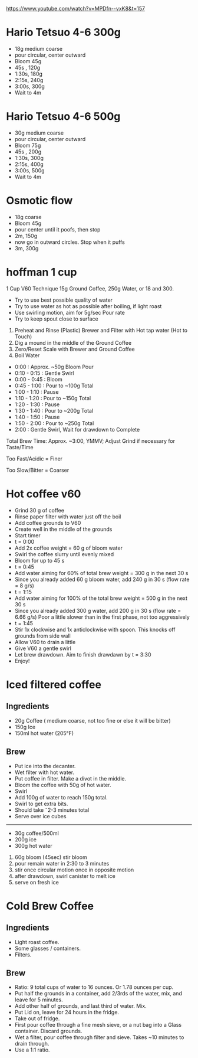 https://www.youtube.com/watch?v=MPDfn--vxK8&t=157

# Hario Tetsuo 4-6 300g

- 18g medium coarse
- pour circular, center outward
- Bloom 45g
- 45s , 120g
- 1:30s, 180g
- 2:15s, 240g
- 3:00s, 300g
- Wait to 4m

# Hario Tetsuo 4-6 500g

- 30g medium coarse
- pour circular, center outward
- Bloom 75g
- 45s , 200g
- 1:30s, 300g
- 2:15s, 400g
- 3:00s, 500g
- Wait to 4m

# Osmotic flow

- 18g coarse
- Bloom 45g
- pour center until it poofs, then stop
- 2m, 150g
- now go in outward circles. Stop when it puffs
- 3m, 300g

# hoffman 1 cup

1 Cup V60 Technique
15g Ground Coffee, 250g Water, or 18 and 300.

- Try to use best possible quality of water
- Try to use water as hot as possible after boiling, if light roast
- Use swirling motion, aim for 5g/sec Pour rate
- Try to keep spout close to surface

1. Preheat and Rinse (Plastic) Brewer and Filter with Hot tap water (Hot to Touch)
2. Dig a mound in the middle of the Ground Coffee
3. Zero/Reset Scale with Brewer and Ground Coffee
4. Boil Water

- 0:00 : Approx. ~50g Bloom Pour
- 0:10 - 0:15 : Gentle Swirl
- 0:00 - 0:45 : Bloom
- 0:45 - 1:00 : Pour to ~100g Total
- 1:00 - 1:10 : Pause
- 1:10 - 1:20 : Pour to ~150g Total
- 1:20 - 1:30 : Pause
- 1:30 - 1:40 : Pour to ~200g Total
- 1:40 - 1:50 : Pause
- 1:50 - 2:00 : Pour to ~250g Total
- 2:00 : Gentle Swirl, Wait for drawdown to Complete

Total Brew Time: Approx. ~3:00, YMMV; Adjust Grind if necessary for Taste/Time

Too Fast/Acidic = Finer

Too Slow/Bitter = Coarser

# Hot coffee v60

- Grind 30 g of coffee
- Rinse paper filter with water just off the boil
- Add coffee grounds to V60
- Create well in the middle of the grounds
- Start timer
- t = 0:00
- Add 2x coffee weight = 60 g of bloom water
- Swirl the coffee slurry until evenly mixed
- Bloom for up to 45 s
- t = 0:45
- Add water aiming for 60% of total brew weight = 300 g in the next 30 s
- Since you already added 60 g bloom water, add 240 g in 30 s (flow rate = 8 g/s)
- t = 1:15
- Add water aiming for 100% of the total brew weight = 500 g in the next 30 s
- Since you already added 300 g water, add 200 g in 30 s (flow rate = 6.66 g/s)
  Poor a little slower than in the first phase, not too aggressively
- t = 1:45
- Stir 1x clockwise and 1x anticlockwise with spoon. This knocks off grounds from side wall
- Allow V60 to drain a little
- Give V60 a gentle swirl
- Let brew drawdown. Aim to finish drawdawn by t = 3:30
- Enjoy!

# Iced filtered coffee

## Ingredients

- 20g Coffee ( medium coarse, not too fine or else it will be bitter)
- 150g Ice
- 150ml hot water (205°F)

## Brew

- Put ice into the decanter.
- Wet filter with hot water.
- Put coffee in filter. Make a divot in the middle.
- Bloom the coffee with 50g of hot water.
- Swirl
- Add 100g of water to reach 150g total.
- Swirl to get extra bits.
- Should take ˜2-3 minutes total
- Serve over ice cubes

---

- 30g coffee/500ml
- 200g ice
- 300g hot water

1. 60g bloom (45sec) stir bloom
2. pour remain water in 2:30 to 3 minutes
3. stir once circular motion once in opposite motion
4. after drawdown, swirl canister to melt ice
5. serve on fresh ice

# Cold Brew Coffee

## Ingredients

- Light roast coffee.
- Some glasses / containers.
- Filters.

## Brew

- Ratio: 9 total cups of water to 16 ounces. Or 1.78 ounces per cup.
- Put half the grounds in a container, add 2/3rds of the water, mix, and leave for 5 minutes.
- Add other half of grounds, and last third of water. Mix.
- Put Lid on, leave for 24 hours in the fridge.
- Take out of fridge.
- First pour coffee through a fine mesh sieve, or a nut bag into a Glass container. Discard grounds.
- Wet a filter, pour coffee through filter and sieve. Takes ~10 minutes to drain through.
- Use a 1:1 ratio.
